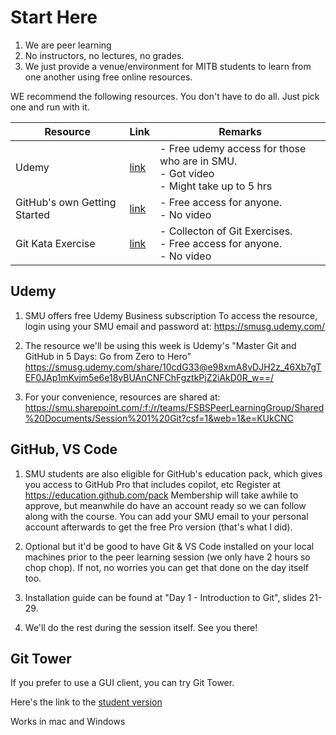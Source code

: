 # Start Here

1. We are peer learning
2. No instructors, no lectures, no grades.
3. We just provide a venue/environment for MITB students to learn from one another using free online resources.


WE recommend the following resources. You don't have to do all. Just pick one and run with it.

| Resource| Link | Remarks |
|------|----------|--------|
| Udemy | [link](https://smusg.udemy.com/share/10cdG33@e98xmA8vDJH2z_46Xb7gTEF0JAp1mKvjm5e6e18yBUAnCNFChFgztkPjZ2iAkD0R_w==/) | - Free udemy access for those who are in SMU.<br>- Got video<br >- Might take up to 5 hrs |
| GitHub's own Getting Started | [link](https://docs.github.com/en/get-started) | - Free access for anyone.<br>- No video |
| Git Kata Exercise | [link](https://github.com/eficode-academy/git-katas/blob/master/basic-commits/README.md) | - Collecton of Git Exercises. <br>- Free access for anyone.<br>- No video |


## Udemy
1. SMU offers free Udemy Business subscription
   To access the resource, login using your SMU email and password at: https://smusg.udemy.com/

2. The resource we'll be using this week is Udemy's "Master Git and GitHub in 5 Days: Go from Zero to Hero"
   https://smusg.udemy.com/share/10cdG33@e98xmA8vDJH2z_46Xb7gTEF0JAp1mKvjm5e6e18yBUAnCNFChFgztkPjZ2iAkD0R_w==/

3. For your convenience, resources are shared at:
https://smu.sharepoint.com/:f:/r/teams/FSBSPeerLearningGroup/Shared%20Documents/Session%201%20Git?csf=1&web=1&e=KUkCNC

## GitHub, VS Code
1. SMU students are also eligible for GitHub's education pack, which gives you access to GitHub Pro that includes copilot, etc
   Register at https://education.github.com/pack
   Membership will take awhile to approve, but meanwhile do have an account ready so we can follow along with the course.
   You can add your SMU email to your personal account afterwards to get the free Pro version (that's what I did).

2. Optional but it'd be good to have Git & VS Code installed on your local machines prior to the peer learning session (we only have 2 hours so chop chop). If not, no worries you can get that done on the day itself too.

3. Installation guide can be found at "Day 1 - Introduction to Git", slides 21-29.

4. We'll do the rest during the session itself. See you there!

## Git Tower

If you prefer to use a GUI client, you can try Git Tower.

Here's the link to the [student version](https://www.git-tower.com/students/)

Works in mac and Windows